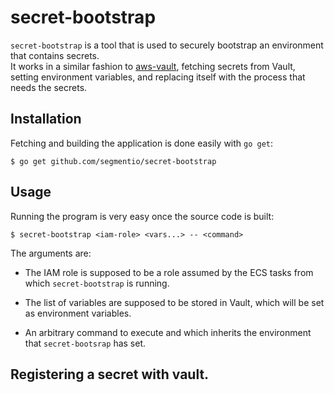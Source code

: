 # secret-bootstrap
`secret-bootstrap` is a tool that is used to securely bootstrap an environment
that contains secrets.  
It works in a similar fashion to [aws-vault](https://github.com/99designs/aws-vault),
fetching secrets from Vault, setting environment variables, and replacing itself
with the process that needs the secrets.

## Installation
Fetching and building the application is done easily with `go get`:
```
$ go get github.com/segmentio/secret-bootstrap
```

## Usage
Running the program is very easy once the source code is built:
```
$ secret-bootstrap <iam-role> <vars...> -- <command>
```

The arguments are:

- The IAM role is supposed to be a role assumed by the ECS tasks from which
`secret-bootstrap` is running.

- The list of variables are supposed to be stored in Vault, which will be set
as environment variables.

- An arbitrary command to execute and which inherits the environment that
`secret-bootsrap` has set.

## Registering a secret with vault.
